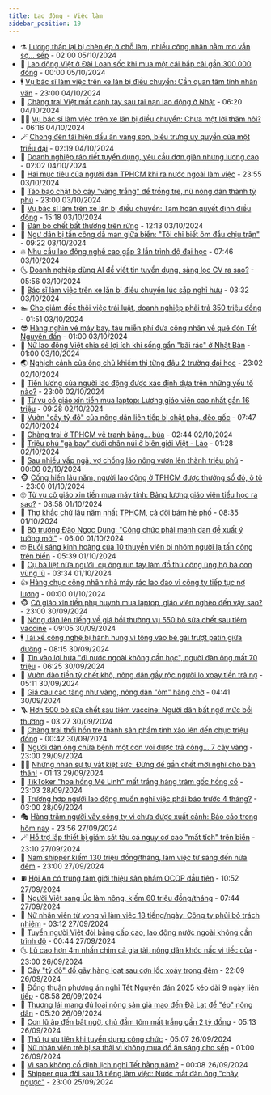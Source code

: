 ```yaml
---
title: Lao động - Việc làm
sidebar_position: 19
---
```


<!-- dantri-lao-dong-viec-lam:START -->
- ⚗️ [Lương thấp lại bị chèn ép ở chỗ làm, nhiều công nhân nằm mơ vẫn sợ... sếp](https://dantri.com.vn/lao-dong-viec-lam/luong-thap-lai-bi-chen-ep-o-cho-lam-nhieu-cong-nhan-nam-mo-van-so-sep-20241004131818355.htm) - 02:00 05/10/2024
- 🙉 [Lao động Việt ở Đài Loan sốc khi mua một cái bắp cải gần 300.000 đồng](https://dantri.com.vn/lao-dong-viec-lam/lao-dong-viet-o-dai-loan-soc-khi-mua-mot-cai-bap-cai-gan-300000-dong-20241004161403533.htm) - 00:00 05/10/2024
- 🕴 [Vụ bác sĩ làm việc trên xe lăn bị điều chuyển: Cần quan tâm tính nhân văn](https://dantri.com.vn/lao-dong-viec-lam/vu-bac-si-lam-viec-tren-xe-lan-bi-dieu-chuyen-can-quan-tam-tinh-nhan-van-20241004143741258.htm) - 23:00 04/10/2024
- 🧐 [Chàng trai Việt mất cánh tay sau tai nạn lao động ở Nhật](https://dantri.com.vn/lao-dong-viec-lam/chang-trai-viet-mat-canh-tay-sau-tai-nan-lao-dong-o-nhat-20241004110015626.htm) - 06:20 04/10/2024
- 🧑‍💻 [Vụ bác sĩ làm việc trên xe lăn bị điều chuyển: Chưa một lời thăm hỏi?](https://dantri.com.vn/lao-dong-viec-lam/vu-bac-si-lam-viec-tren-xe-lan-bi-dieu-chuyen-chua-mot-loi-tham-hoi-20241004122954198.htm) - 06:16 04/10/2024
- 🪄 [Chong đèn tái hiện dấu ấn vàng son, biểu trưng uy quyền của một triều đại](https://dantri.com.vn/lao-dong-viec-lam/chong-den-tai-hien-dau-an-vang-son-bieu-trung-uy-quyen-cua-mot-trieu-dai-20241003190750214.htm) - 02:19 04/10/2024
- 🦣 [Doanh nghiệp ráo riết tuyển dụng, yêu cầu đơn giản nhưng lương cao](https://dantri.com.vn/lao-dong-viec-lam/doanh-nghiep-rao-riet-tuyen-dung-yeu-cau-don-gian-nhung-luong-cao-20241003231441542.htm) - 02:02 04/10/2024
- 🎡 [Hai mục tiêu của người dân TPHCM khi ra nước ngoài làm việc](https://dantri.com.vn/lao-dong-viec-lam/hai-muc-tieu-cua-nguoi-dan-tphcm-khi-ra-nuoc-ngoai-lam-viec-20241003212339042.htm) - 23:55 03/10/2024
- 🦍 [Táo bạo chặt bỏ cây &quot;vàng trắng&quot; để trồng tre, nữ nông dân thành tỷ phú](https://dantri.com.vn/lao-dong-viec-lam/tao-bao-chat-bo-cay-vang-trang-de-trong-tre-nu-nong-dan-thanh-ty-phu-20241003150720550.htm) - 23:00 03/10/2024
- 🫶 [Vụ bác sĩ làm trên xe lăn bị điều chuyển: Tạm hoãn quyết định điều động](https://dantri.com.vn/lao-dong-viec-lam/vu-bac-si-lam-tren-xe-lan-bi-dieu-chuyen-tam-hoan-quyet-dinh-dieu-dong-20241003200051882.htm) - 15:18 03/10/2024
- 🥸 [Đàn bò chết bất thường trên rừng](https://dantri.com.vn/lao-dong-viec-lam/dan-bo-chet-bat-thuong-tren-rung-20241003171248500.htm) - 12:13 03/10/2024
- 🎡 [Ngư dân bị tấn công dã man giữa biển: &quot;Tôi chỉ biết ôm đầu chịu trận&quot;](https://dantri.com.vn/lao-dong-viec-lam/ngu-dan-bi-tan-cong-da-man-giua-bien-toi-chi-biet-om-dau-chiu-tran-20241003114204941.htm) - 09:22 03/10/2024
- 🔥 [Nhu cầu lao động nghề cao gấp 3 lần trình độ đại học](https://dantri.com.vn/lao-dong-viec-lam/nhu-cau-lao-dong-nghe-cao-gap-3-lan-trinh-do-dai-hoc-20241002151744639.htm) - 07:46 03/10/2024
- 🌜 [Doanh nghiệp dùng AI để viết tin tuyển dụng, sàng lọc CV ra sao?](https://dantri.com.vn/lao-dong-viec-lam/doanh-nghiep-dung-ai-de-viet-tin-tuyen-dung-sang-loc-cv-ra-sao-20241003094601106.htm) - 05:56 03/10/2024
- 🤭 [Bác sĩ làm việc trên xe lăn bị điều chuyển lúc sắp nghỉ hưu](https://dantri.com.vn/lao-dong-viec-lam/bac-si-lam-viec-tren-xe-lan-bi-dieu-chuyen-luc-sap-nghi-huu-20241003070254896.htm) - 03:32 03/10/2024
- 🏊 [Cho giám đốc thôi việc trái luật, doanh nghiệp phải trả 350 triệu đồng](https://dantri.com.vn/lao-dong-viec-lam/cho-giam-doc-thoi-viec-trai-luat-doanh-nghiep-phai-tra-350-trieu-dong-20241002211727091.htm) - 01:51 03/10/2024
- 😎 [Hàng nghìn vé máy bay, tàu miễn phí đưa công nhân về quê đón Tết Nguyên đán](https://dantri.com.vn/lao-dong-viec-lam/hang-nghin-ve-may-bay-tau-mien-phi-dua-cong-nhan-ve-que-don-tet-nguyen-dan-20241003074622034.htm) - 01:00 03/10/2024
- 🤖 [Nữ lao động Việt chia sẻ lợi ích khi sống gần &quot;bãi rác&quot; ở Nhật Bản](https://dantri.com.vn/lao-dong-viec-lam/nu-lao-dong-viet-chia-se-loi-ich-khi-song-gan-bai-rac-o-nhat-ban-20241002161815073.htm) - 01:00 03/10/2024
- 🌏 [Nghịch cảnh của ông chủ khiếm thị từng đậu 2 trường đại học](https://dantri.com.vn/lao-dong-viec-lam/nghich-canh-cua-ong-chu-khiem-thi-tung-dau-2-truong-dai-hoc-20241002160746079.htm) - 23:02 02/10/2024
- 🦏 [Tiền lương của người lao động được xác định dựa trên những yếu tố nào?](https://dantri.com.vn/lao-dong-viec-lam/tien-luong-cua-nguoi-lao-dong-duoc-xac-dinh-dua-tren-nhung-yeu-to-nao-20241002131022766.htm) - 23:00 02/10/2024
- 🤔 [Từ vụ cô giáo xin tiền mua laptop: Lương giáo viên cao nhất gần 16 triệu](https://dantri.com.vn/lao-dong-viec-lam/tu-vu-co-giao-xin-tien-mua-laptop-luong-giao-vien-cao-nhat-gan-16-trieu-20241002161048739.htm) - 09:28 02/10/2024
- 🌮 [Vườn &quot;cây tỷ đô&quot; của nông dân liên tiếp bị chặt phá, đẽo gốc](https://dantri.com.vn/lao-dong-viec-lam/vuon-cay-ty-do-cua-nong-dan-lien-tiep-bi-chat-pha-deo-goc-20241002135651548.htm) - 07:47 02/10/2024
- 💪 [Chàng trai ở TPHCM vẽ tranh bằng... búa](https://dantri.com.vn/lao-dong-viec-lam/chang-trai-o-tphcm-ve-tranh-bang-bua-20241001155024246.htm) - 02:44 02/10/2024
- 💪 [Triệu phú &quot;gà bay&quot; dưới chân núi ở biên giới Việt - Lào](https://dantri.com.vn/lao-dong-viec-lam/trieu-phu-ga-bay-duoi-chan-nui-o-bien-gioi-viet-lao-20241001192455488.htm) - 01:28 02/10/2024
- 🦒 [Sau nhiều vấp ngã, vợ chồng lão nông vươn lên thành triệu phú](https://dantri.com.vn/lao-dong-viec-lam/sau-nhieu-vap-nga-vo-chong-lao-nong-vuon-len-thanh-trieu-phu-20241001163934778.htm) - 00:00 02/10/2024
- 🐵 [Cống hiến lâu năm, người lao động ở TPHCM được thưởng sổ đỏ, ô tô](https://dantri.com.vn/lao-dong-viec-lam/cong-hien-lau-nam-nguoi-lao-dong-o-tphcm-duoc-thuong-so-do-o-to-20241001182049593.htm) - 23:00 01/10/2024
- 🤓 [Từ vụ cô giáo xin tiền mua máy tính: Bảng lương giáo viên tiểu học ra sao?](https://dantri.com.vn/lao-dong-viec-lam/tu-vu-co-giao-xin-tien-mua-may-tinh-bang-luong-giao-vien-tieu-hoc-ra-sao-20241001151257583.htm) - 08:58 01/10/2024
- 🧐 [Thợ khắc chữ lâu năm nhất TPHCM, cả đời bám hè phố](https://dantri.com.vn/lao-dong-viec-lam/tho-khac-chu-lau-nam-nhat-tphcm-ca-doi-bam-he-pho-20240818153434281.htm) - 08:35 01/10/2024
- 💪 [Bộ trưởng Đào Ngọc Dung: &quot;Công chức phải mạnh dạn đề xuất ý tưởng mới&quot;](https://dantri.com.vn/lao-dong-viec-lam/bo-truong-dao-ngoc-dung-cong-chuc-phai-manh-dan-de-xuat-y-tuong-moi-20241001121222807.htm) - 06:00 01/10/2024
- 🤓 [Buổi sáng kinh hoàng của 10 thuyền viên bị nhóm người lạ tấn công trên biển](https://dantri.com.vn/lao-dong-viec-lam/buoi-sang-kinh-hoang-cua-10-thuyen-vien-bi-nhom-nguoi-la-tan-cong-tren-bien-20241001120719290.htm) - 05:39 01/10/2024
- 💯 [Cụ bà liệt nửa người, cụ ông run tay làm đồ thủ công ủng hộ bà con vùng lũ](https://dantri.com.vn/an-sinh/cu-ba-liet-nua-nguoi-cu-ong-run-tay-lam-do-thu-cong-ung-ho-ba-con-vung-lu-20241001101019107.htm) - 03:34 01/10/2024
- 👍 [Hàng chục công nhân nhà máy rác lao đao vì công ty tiếp tục nợ lương](https://dantri.com.vn/lao-dong-viec-lam/hang-chuc-cong-nhan-nha-may-rac-lao-dao-vi-cong-ty-tiep-tuc-no-luong-20240930185858124.htm) - 00:00 01/10/2024
- 🐵 [Cô giáo xin tiền phụ huynh mua laptop, giáo viên nghèo đến vậy sao?](https://dantri.com.vn/lao-dong-viec-lam/co-giao-xin-tien-phu-huynh-mua-laptop-giao-vien-ngheo-den-vay-sao-20240930131651946.htm) - 23:00 30/09/2024
- 💂 [Nông dân lên tiếng về giá bồi thường vụ 550 bò sữa chết sau tiêm vaccine](https://dantri.com.vn/lao-dong-viec-lam/nong-dan-len-tieng-ve-gia-boi-thuong-vu-550-bo-sua-chet-sau-tiem-vaccine-20240930122255677.htm) - 09:05 30/09/2024
- 🕴 [Tài xế công nghệ bị hành hung vì tông vào bé gái trượt patin giữa đường](https://dantri.com.vn/lao-dong-viec-lam/tai-xe-cong-nghe-bi-hanh-hung-vi-tong-vao-be-gai-truot-patin-giua-duong-20240930142548702.htm) - 08:15 30/09/2024
- 👀 [Tin vào lời hứa &quot;đi nước ngoài không cần học&quot;, người đàn ông mất 70 triệu](https://dantri.com.vn/lao-dong-viec-lam/tin-vao-loi-hua-di-nuoc-ngoai-khong-can-hoc-nguoi-dan-ong-mat-70-trieu-20240930132521360.htm) - 06:25 30/09/2024
- 🦄 [Vườn đào tiền tỷ chết khô, nông dân gầy rộc người lo xoay tiền trả nợ](https://dantri.com.vn/lao-dong-viec-lam/vuon-dao-tien-ty-chet-kho-nong-dan-gay-roc-nguoi-lo-xoay-tien-tra-no-20240930112054874.htm) - 05:11 30/09/2024
- 🔭 [Giá cau cao tăng như vàng, nông dân &quot;ôm&quot; hàng chờ](https://dantri.com.vn/lao-dong-viec-lam/gia-cau-cao-tang-nhu-vang-nong-dan-om-hang-cho-20240930104305759.htm) - 04:41 30/09/2024
- 🪜 [Hơn 500 bò sữa chết sau tiêm vaccine: Người dân bất ngờ mức bồi thường](https://dantri.com.vn/lao-dong-viec-lam/hon-500-bo-sua-chet-sau-tiem-vaccine-nguoi-dan-bat-ngo-muc-boi-thuong-20240930091830300.htm) - 03:27 30/09/2024
- 🌊 [Chàng trai thổi hồn tre thành sản phẩm tinh xảo lên đến chục triệu đồng](https://dantri.com.vn/lao-dong-viec-lam/chang-trai-thoi-hon-tre-thanh-san-pham-tinh-xao-len-den-chuc-trieu-dong-20240930072257444.htm) - 00:42 30/09/2024
- 💯 [Người đàn ông chữa bệnh một con voi được trả công... 7 cây vàng](https://dantri.com.vn/lao-dong-viec-lam/nguoi-dan-ong-chua-benh-mot-con-voi-duoc-tra-cong-7-cay-vang-20240929154318284.htm) - 23:00 29/09/2024
- 👨‍🏫 [Những nhân sự tự vắt kiệt sức: Đừng để gần chết mới nghĩ cho bản thân!](https://dantri.com.vn/lao-dong-viec-lam/nhung-nhan-su-tu-vat-kiet-suc-dung-de-gan-chet-moi-nghi-cho-ban-than-20240928164530914.htm) - 01:13 29/09/2024
- 🙉 [TikToker &quot;hoa hồng Mê Linh&quot; mất trắng hàng trăm gốc hồng cổ](https://dantri.com.vn/lao-dong-viec-lam/tiktoker-hoa-hong-me-linh-mat-trang-hang-tram-goc-hong-co-20240928165356020.htm) - 23:03 28/09/2024
- 🦄 [Trường hợp người lao động muốn nghỉ việc phải báo trước 4 tháng?](https://dantri.com.vn/lao-dong-viec-lam/truong-hop-nguoi-lao-dong-muon-nghi-viec-phai-bao-truoc-4-thang-20240928080314191.htm) - 03:00 28/09/2024
- 🎭 [Hàng trăm người vây công ty vì chưa được xuất cảnh: Báo cáo trong hôm nay](https://dantri.com.vn/lao-dong-viec-lam/hang-tram-nguoi-vay-cong-ty-vi-chua-duoc-xuat-canh-bao-cao-trong-hom-nay-20240927181915667.htm) - 23:56 27/09/2024
- 🪄 [Hỗ trợ lắp thiết bị giám sát tàu cá nguy cơ cao &quot;mất tích&quot; trên biển](https://dantri.com.vn/lao-dong-viec-lam/ho-tro-lap-thiet-bi-giam-sat-tau-ca-nguy-co-cao-mat-tich-tren-bien-20240927194700042.htm) - 23:10 27/09/2024
- 🌁 [Nam shipper kiếm 130 triệu đồng/tháng, làm việc từ sáng đến nửa đêm](https://dantri.com.vn/lao-dong-viec-lam/nam-shipper-kiem-130-trieu-dongthang-lam-viec-tu-sang-den-nua-dem-20240927113858939.htm) - 23:00 27/09/2024
- ⛽️ [Hội An có trung tâm giới thiệu sản phẩm OCOP đầu tiên](https://dantri.com.vn/lao-dong-viec-lam/hoi-an-co-trung-tam-gioi-thieu-san-pham-ocop-dau-tien-20240927165200222.htm) - 10:52 27/09/2024
- 🤩 [Người Việt sang Úc làm nông, kiếm 60 triệu đồng/tháng](https://dantri.com.vn/lao-dong-viec-lam/nguoi-viet-sang-uc-lam-nong-kiem-60-trieu-dongthang-20240927104907082.htm) - 07:44 27/09/2024
- 🌝 [Nữ nhân viên tử vong vì làm việc 18 tiếng/ngày: Công ty phủi bỏ trách nhiệm](https://dantri.com.vn/lao-dong-viec-lam/nu-nhan-vien-tu-vong-vi-lam-viec-18-tiengngay-cong-ty-phui-bo-trach-nhiem-20240926173648854.htm) - 03:12 27/09/2024
- 🤗 [Tuyển người Việt đòi bằng cấp cao, lao động nước ngoài không cần trình độ](https://dantri.com.vn/lao-dong-viec-lam/tuyen-nguoi-viet-doi-bang-cap-cao-lao-dong-nuoc-ngoai-khong-can-trinh-do-20240926145701402.htm) - 00:44 27/09/2024
- 🌜 [Lũ cao hơn 4m nhấn chìm cả gia tài, nông dân khóc nấc vì tiếc của](https://dantri.com.vn/lao-dong-viec-lam/lu-cao-hon-4m-nhan-chim-ca-gia-tai-nong-dan-khoc-nac-vi-tiec-cua-20240926152504590.htm) - 23:00 26/09/2024
- 👀 [Cây &quot;tỷ đô&quot; đổ gãy hàng loạt sau cơn lốc xoáy trong đêm](https://dantri.com.vn/lao-dong-viec-lam/cay-ty-do-do-gay-hang-loat-sau-con-loc-xoay-trong-dem-20240926190708431.htm) - 22:09 26/09/2024
- 🫣 [Đồng thuận phương án nghỉ Tết Nguyên đán 2025 kéo dài 9 ngày liên tiếp](https://dantri.com.vn/lao-dong-viec-lam/dong-thuan-phuong-an-nghi-tet-nguyen-dan-2025-keo-dai-9-ngay-lien-tiep-20240926154259291.htm) - 08:58 26/09/2024
- 🧠 [Thương lái mang đủ loại nông sản giả mạo đến Đà Lạt để &quot;ép&quot; nông dân](https://dantri.com.vn/lao-dong-viec-lam/thuong-lai-mang-du-loai-nong-san-gia-mao-den-da-lat-de-ep-nong-dan-20240926094400773.htm) - 05:20 26/09/2024
- 🎊 [Cơn lũ ập đến bất ngờ, chủ đầm tôm mất trắng gần 2 tỷ đồng](https://dantri.com.vn/lao-dong-viec-lam/con-lu-ap-den-bat-ngo-chu-dam-tom-mat-trang-gan-2-ty-dong-20240926110831920.htm) - 05:13 26/09/2024
- 🧰 [Thứ tự ưu tiên khi tuyển dụng công chức](https://dantri.com.vn/lao-dong-viec-lam/thu-tu-uu-tien-khi-tuyen-dung-cong-chuc-20240925174741165.htm) - 05:07 26/09/2024
- 🐘 [Nữ nhân viên trẻ bị sa thải vì không mua đồ ăn sáng cho sếp](https://dantri.com.vn/lao-dong-viec-lam/nu-nhan-vien-tre-bi-sa-thai-vi-khong-mua-do-an-sang-cho-sep-20240925185029123.htm) - 01:00 26/09/2024
- 🥳 [Vì sao không cố định lịch nghỉ Tết hằng năm?](https://dantri.com.vn/lao-dong-viec-lam/vi-sao-khong-co-dinh-lich-nghi-tet-hang-nam-20240926065628547.htm) - 00:08 26/09/2024
- 🐎 [Shipper qua đời sau 18 tiếng làm việc: Nước mắt đàn ông &quot;chảy ngược&quot;](https://dantri.com.vn/lao-dong-viec-lam/shipper-qua-doi-sau-18-tieng-lam-viec-nuoc-mat-dan-ong-chay-nguoc-20240925125356216.htm) - 23:00 25/09/2024<!-- dantri-lao-dong-viec-lam:END -->
